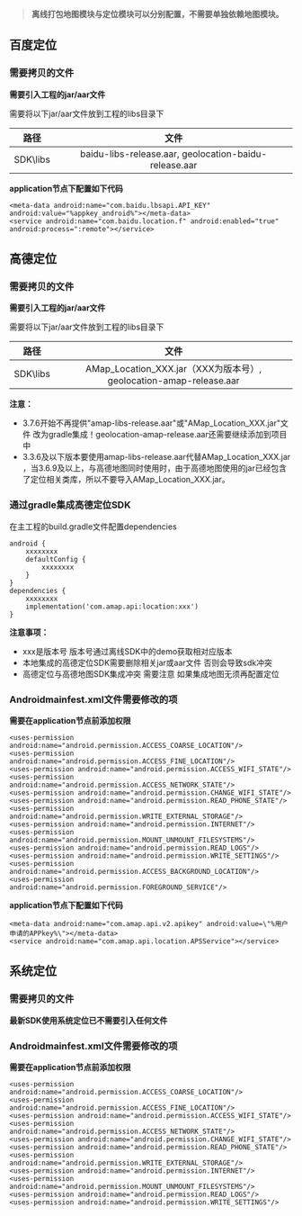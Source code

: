 > **离线打包地图模块与定位模块可以分别配置，不需要单独依赖地图模块。**

## 百度定位

### 需要拷贝的文件

**需要引入工程的jar/aar文件**

需要将以下jar/aar文件放到工程的libs目录下

| 路径 | 文件 | 
| :-------: | :-------: |
| SDK\libs | baidu-libs-release.aar, geolocation-baidu-release.aar|

**application节点下配置如下代码**

```
<meta-data android:name="com.baidu.lbsapi.API_KEY" android:value="%appkey_android%"></meta-data>
<service android:name="com.baidu.location.f" android:enabled="true" android:process=":remote"></service>
```

## 高德定位

### 需要拷贝的文件

**需要引入工程的jar/aar文件**

需要将以下jar/aar文件放到工程的libs目录下

| 路径 | 文件 | 
| :-------: | :-------: |
| SDK\libs | AMap_Location_XXX.jar（XXX为版本号）, geolocation-amap-release.aar |

**注意：**
+ 3.7.6开始不再提供"amap-libs-release.aar"或"AMap_Location_XXX.jar"文件 改为gradle集成！geolocation-amap-release.aar还需要继续添加到项目中
+ 3.3.6及以下版本要使用amap-libs-release.aar代替AMap_Location_XXX.jar ，当3.6.9及以上，与高德地图同时使用时，由于高德地图使用的jar已经包含了定位相关类库，所以不要导入AMap_Location_XXX.jar。

### 通过gradle集成高德定位SDK

在主工程的build.gradle文件配置dependencies

```
android {
	xxxxxxxx
	defaultConfig {
		xxxxxxxx
	}
}
dependencies {
	xxxxxxxx
	implementation('com.amap.api:location:xxx')
}
```

**注意事项：**
+ xxx是版本号 版本号通过离线SDK中的demo获取相对应版本
+ 本地集成的高德定位SDK需要删除相关jar或aar文件 否则会导致sdk冲突
+ 高德定位与高德地图SDK集成冲突 需要注意 如果集成地图无须再配置定位

### Androidmainfest.xml文件需要修改的项

**需要在application节点前添加权限**

```
<uses-permission android:name="android.permission.ACCESS_COARSE_LOCATION"/>
<uses-permission android:name="android.permission.ACCESS_FINE_LOCATION"/>
<uses-permission android:name="android.permission.ACCESS_WIFI_STATE"/>
<uses-permission android:name="android.permission.ACCESS_NETWORK_STATE"/>
<uses-permission android:name="android.permission.CHANGE_WIFI_STATE"/>
<uses-permission android:name="android.permission.READ_PHONE_STATE"/>
<uses-permission android:name="android.permission.WRITE_EXTERNAL_STORAGE"/>
<uses-permission android:name="android.permission.INTERNET"/>
<uses-permission android:name="android.permission.MOUNT_UNMOUNT_FILESYSTEMS"/>
<uses-permission android:name="android.permission.READ_LOGS"/>
<uses-permission android:name="android.permission.WRITE_SETTINGS"/>
<uses-permission android:name="android.permission.ACCESS_BACKGROUND_LOCATION"/>
<uses-permission android:name="android.permission.FOREGROUND_SERVICE"/>
```

**application节点下配置如下代码**

```
<meta-data android:name="com.amap.api.v2.apikey" android:value=\"%用户申请的APPkey%\"></meta-data>
<service android:name="com.amap.api.location.APSService"></service>
```

## 系统定位

### 需要拷贝的文件

**最新SDK使用系统定位已不需要引入任何文件**

### Androidmainfest.xml文件需要修改的项

**需要在application节点前添加权限**

```
<uses-permission android:name="android.permission.ACCESS_COARSE_LOCATION"/>
<uses-permission android:name="android.permission.ACCESS_FINE_LOCATION"/>
<uses-permission android:name="android.permission.ACCESS_WIFI_STATE"/>
<uses-permission android:name="android.permission.ACCESS_NETWORK_STATE"/>
<uses-permission android:name="android.permission.CHANGE_WIFI_STATE"/>
<uses-permission android:name="android.permission.READ_PHONE_STATE"/>
<uses-permission android:name="android.permission.WRITE_EXTERNAL_STORAGE"/>
<uses-permission android:name="android.permission.INTERNET"/>
<uses-permission android:name="android.permission.MOUNT_UNMOUNT_FILESYSTEMS"/>
<uses-permission android:name="android.permission.READ_LOGS"/>
<uses-permission android:name="android.permission.WRITE_SETTINGS"/>
```